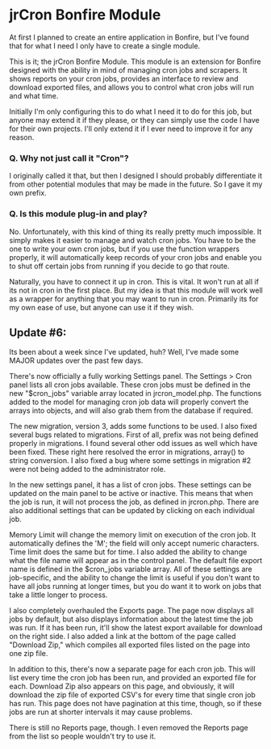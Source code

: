 # jrCron Bonfire Module

At first I planned to create an entire application in Bonfire, but I've found that for what I need I only have to create a single module.


This is it; the jrCron Bonfire Module. This module is an extension for Bonfire designed with the ability in mind of managing cron jobs and scrapers. It shows reports on your cron jobs, provides an interface to review and download exported files, and allows you to control what cron jobs will run and what time.


Initially I'm only configuring this to do what I need it to do for this job, but anyone may extend it if they please, or they can simply use the code I have for their own projects. I'll only extend it if I ever need to improve it for any reason.



### Q. Why not just call it "Cron"?

I originally called it that, but then I designed I should probably differentiate it from other potential modules that may be made in the future. So I gave it my own prefix.


### Q. Is this module plug-in and play?

No. Unfortunately, with this kind of thing its really pretty much impossible. It simply makes it easier to manage and watch cron jobs. You have to be the one to write your own cron jobs, but if you use the function wrappers properly, it will automatically keep records of your cron jobs and enable you to shut off certain jobs from running if you decide to go that route.

Naturally, you have to connect it up in cron. This is vital. It won't run at all if its not in cron in the first place. But my idea is that this module will work well as a wrapper for anything that you may want to run in cron. Primarily its for my own ease of use, but anyone can use it if they wish.



## Update #6:

Its been about a week since I've updated, huh? Well, I've made some MAJOR updates over the past few days.

There's now officially a fully working Settings panel. The Settings > Cron panel lists all cron jobs available. These cron jobs must be defined in the new "$cron_jobs" variable array located in jrcron_model.php. The functions added to the model for managing cron job data will properly convert the arrays into objects, and will also grab them from the database if required.

The new migration, version 3, adds some functions to be used. I also fixed several bugs related to migrations. First of all, prefix was not being defined properly in migrations. I found several other odd issues as well which have been fixed. These right here resolved the error in migrations, array() to string conversion. I also fixed a bug where some settings in migration #2 were not being added to the administrator role.

In the new settings panel, it has a list of cron jobs. These settings can be updated on the main panel to be active or inactive. This means that when the job is run, it will not process the job, as defined in jrcron.php. There are also additional settings that can be updated by clicking on each individual job.

Memory Limit will change the memory limit on execution of the cron job. It automatically defines the 'M'; the field will only accept numeric characters. Time limit does the same but for time. I also added the ability to change what the file name will appear as in the control panel. The default file export name is defined in the $cron_jobs variable array. All of these settings are job-specific, and the ability to change the limit is useful if you don't want to have all jobs running at longer times, but you do want it to work on jobs that take a little longer to process.

I also completely overhauled the Exports page. The page now displays all jobs by default, but also displays information about the latest time the job was run. If it has been run, it'll show the latest export available for download on the right side. I also added a link at the bottom of the page called "Download Zip," which compiles all exported files listed on the page into one zip file.

In addition to this, there's now a separate page for each cron job. This will list every time the cron job has been run, and provided an exported file for each. Download Zip also appears on this page, and obviously, it will download the zip file of exported CSV's for every time that single cron job has run. This page does not have pagination at this time, though, so if these jobs are run at shorter intervals it may cause problems.

There is still no Reports page, though. I even removed the Reports page from the list so people wouldn't try to use it.